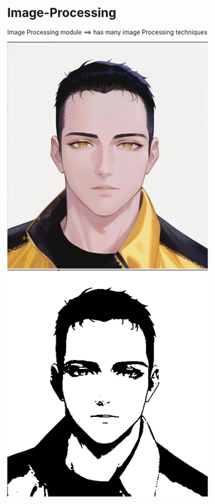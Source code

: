 # Image-Processing
Image Processing module ==> has many image  Processing techniques 

![image.png](images/image.png)
![test.png](images/test.png)